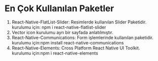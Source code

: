 # En Çok Kullanılan Paketler
1. React-Native-FlatList-Slider: Resimlerde kullanılan Slider Paketidir. kurulumu için: npm i react-native-flatlist-slider
2. Vector icon kurulumu ayrı bir sayfada anlatılmıştır.
3. React-Native-Communications:  Form işlemlerinde kullanılan paketidir. kurulumu için:npm install react-native-communications
4. React-Native-Elements: Cross Platform React Native UI Toolkit. kurulumu için:npm i react-native-elements
